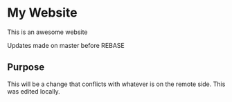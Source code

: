 # My Website

This is an awesome website

Updates made on master before REBASE

## Purpose

This will be a change that conflicts 
with whatever is on the remote side.
This was edited locally.